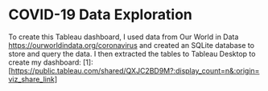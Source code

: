 # COVID-19 Data Exploration

To create this Tableau dashboard, I used data from Our World in Data https://ourworldindata.org/coronavirus and created an SQLite database to store and query the data. I then extracted the tables to Tableau Desktop to create my dashboard:
[1]: [https://public.tableau.com/shared/QXJC2BD9M?:display_count=n&:origin=viz_share_link]



